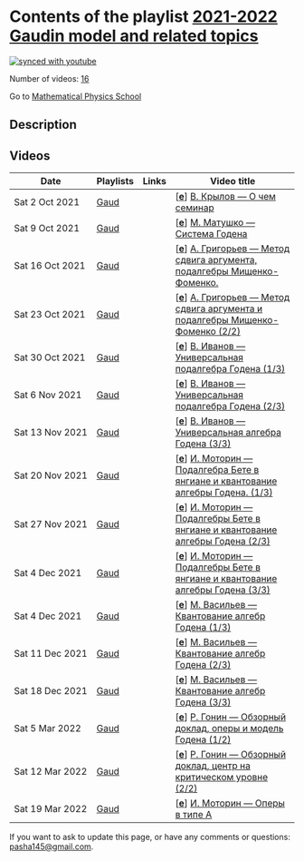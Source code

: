# Contents of the playlist [2021-2022 Gaudin model and related topics](https://www.youtube.com/playlist?list=PLLGkFbxve673SSJKHbHP6EJ7WhbZeYeqX)

[![synced with youtube](https://img.shields.io/github/last-commit/mathphysschool/mathphysschool.github.io/autoupdate1?label=synced%20with%20youtube)](https://github.com/mathphysschool/mathphysschool.github.io/commits/autoupdate1)

Number of videos: [16](#videos)

Go to [Mathematical Physics School](../README.md)

## Description



## Videos

|Date|Playlists|Links|Video title|
|---|---|---|---|
| Sat&nbsp;2&nbsp;Oct&nbsp;2021 | [Gaud](../playlists/Gaud "2021-2022 Gaudin model and related topics") |  | [[**e**](https://studio.youtube.com/video/so5w7KZpCkA/edit "Edit")] [В. Крылов — О чем семинар](https://www.youtube.com/watch?v=so5w7KZpCkA&list=PLLGkFbxve673SSJKHbHP6EJ7WhbZeYeqX) |
| Sat&nbsp;9&nbsp;Oct&nbsp;2021 | [Gaud](../playlists/Gaud "2021-2022 Gaudin model and related topics") |  | [[**e**](https://studio.youtube.com/video/NQpQo0sfDbs/edit "Edit")] [М. Матушко — Система Годена](https://www.youtube.com/watch?v=NQpQo0sfDbs&list=PLLGkFbxve673SSJKHbHP6EJ7WhbZeYeqX) |
| Sat&nbsp;16&nbsp;Oct&nbsp;2021 | [Gaud](../playlists/Gaud "2021-2022 Gaudin model and related topics") |  | [[**e**](https://studio.youtube.com/video/YgRlJVZ0LoY/edit "Edit")] [А. Григорьев — Метод сдвига аргумента, подалгебры Мищенко-Фоменко.](https://www.youtube.com/watch?v=YgRlJVZ0LoY&list=PLLGkFbxve673SSJKHbHP6EJ7WhbZeYeqX) |
| Sat&nbsp;23&nbsp;Oct&nbsp;2021 | [Gaud](../playlists/Gaud "2021-2022 Gaudin model and related topics") |  | [[**e**](https://studio.youtube.com/video/YfAK7YEEDQE/edit "Edit")] [А. Григорьев —  Метод сдвига аргумента и подалгебры Мищенко-Фоменко (2/2)](https://www.youtube.com/watch?v=YfAK7YEEDQE&list=PLLGkFbxve673SSJKHbHP6EJ7WhbZeYeqX) |
| Sat&nbsp;30&nbsp;Oct&nbsp;2021 | [Gaud](../playlists/Gaud "2021-2022 Gaudin model and related topics") |  | [[**e**](https://studio.youtube.com/video/h2nz5bTGo8k/edit "Edit")] [В. Иванов — Универсальная подалгебра Годена (1/3)](https://www.youtube.com/watch?v=h2nz5bTGo8k&list=PLLGkFbxve673SSJKHbHP6EJ7WhbZeYeqX) |
| Sat&nbsp;6&nbsp;Nov&nbsp;2021 | [Gaud](../playlists/Gaud "2021-2022 Gaudin model and related topics") |  | [[**e**](https://studio.youtube.com/video/xlmXy51b-h8/edit "Edit")] [В. Иванов — Универсальная подалгебра Годена (2/3)](https://www.youtube.com/watch?v=xlmXy51b-h8&list=PLLGkFbxve673SSJKHbHP6EJ7WhbZeYeqX) |
| Sat&nbsp;13&nbsp;Nov&nbsp;2021 | [Gaud](../playlists/Gaud "2021-2022 Gaudin model and related topics") |  | [[**e**](https://studio.youtube.com/video/yKfydPtbKx8/edit "Edit")] [В. Иванов —  Универсальная алгебра Годена (3/3)](https://www.youtube.com/watch?v=yKfydPtbKx8&list=PLLGkFbxve673SSJKHbHP6EJ7WhbZeYeqX) |
| Sat&nbsp;20&nbsp;Nov&nbsp;2021 | [Gaud](../playlists/Gaud "2021-2022 Gaudin model and related topics") |  | [[**e**](https://studio.youtube.com/video/RMwoV1L23EY/edit "Edit")] [И. Моторин — Подалгебра Бете в янгиане и квантование алгебры Годена. (1/3)](https://www.youtube.com/watch?v=RMwoV1L23EY&list=PLLGkFbxve673SSJKHbHP6EJ7WhbZeYeqX) |
| Sat&nbsp;27&nbsp;Nov&nbsp;2021 | [Gaud](../playlists/Gaud "2021-2022 Gaudin model and related topics") |  | [[**e**](https://studio.youtube.com/video/xNjnh4ej3ZA/edit "Edit")] [И. Моторин — Подалгебры Бете в янгиане и квантование алгебры Годена (2/3)](https://www.youtube.com/watch?v=xNjnh4ej3ZA&list=PLLGkFbxve673SSJKHbHP6EJ7WhbZeYeqX) |
| Sat&nbsp;4&nbsp;Dec&nbsp;2021 | [Gaud](../playlists/Gaud "2021-2022 Gaudin model and related topics") |  | [[**e**](https://studio.youtube.com/video/djaczc515Ko/edit "Edit")] [И. Моторин — Подалгебры Бете в янгиане и квантование алгебры Годена (3/3)](https://www.youtube.com/watch?v=djaczc515Ko&list=PLLGkFbxve673SSJKHbHP6EJ7WhbZeYeqX) |
| Sat&nbsp;4&nbsp;Dec&nbsp;2021 | [Gaud](../playlists/Gaud "2021-2022 Gaudin model and related topics") |  | [[**e**](https://studio.youtube.com/video/Kh0rwunBidg/edit "Edit")] [М. Васильев —  Квантование алгебр Годена (1/3)](https://www.youtube.com/watch?v=Kh0rwunBidg&list=PLLGkFbxve673SSJKHbHP6EJ7WhbZeYeqX) |
| Sat&nbsp;11&nbsp;Dec&nbsp;2021 | [Gaud](../playlists/Gaud "2021-2022 Gaudin model and related topics") |  | [[**e**](https://studio.youtube.com/video/qMo1cWhEy7M/edit "Edit")] [М. Васильев — Квантование алгебр Годена (2/3)](https://www.youtube.com/watch?v=qMo1cWhEy7M&list=PLLGkFbxve673SSJKHbHP6EJ7WhbZeYeqX) |
| Sat&nbsp;18&nbsp;Dec&nbsp;2021 | [Gaud](../playlists/Gaud "2021-2022 Gaudin model and related topics") |  | [[**e**](https://studio.youtube.com/video/kD9OgKcZv4A/edit "Edit")] [М. Васильев — Квантование алгебр Годена (3/3)](https://www.youtube.com/watch?v=kD9OgKcZv4A&list=PLLGkFbxve673SSJKHbHP6EJ7WhbZeYeqX) |
| Sat&nbsp;5&nbsp;Mar&nbsp;2022 | [Gaud](../playlists/Gaud "2021-2022 Gaudin model and related topics") |  | [[**e**](https://studio.youtube.com/video/TAsOpP86C_g/edit "Edit")] [Р. Гонин — Обзорный доклад, оперы и модель Годена (1/2)](https://www.youtube.com/watch?v=TAsOpP86C_g&list=PLLGkFbxve673SSJKHbHP6EJ7WhbZeYeqX) |
| Sat&nbsp;12&nbsp;Mar&nbsp;2022 | [Gaud](../playlists/Gaud "2021-2022 Gaudin model and related topics") |  | [[**e**](https://studio.youtube.com/video/BM8gbSX-IWk/edit "Edit")] [Р. Гонин — Обзорный доклад, центр на критическом уровне (2/2)](https://www.youtube.com/watch?v=BM8gbSX-IWk&list=PLLGkFbxve673SSJKHbHP6EJ7WhbZeYeqX) |
| Sat&nbsp;19&nbsp;Mar&nbsp;2022 | [Gaud](../playlists/Gaud "2021-2022 Gaudin model and related topics") |  | [[**e**](https://studio.youtube.com/video/ebm91AL07EY/edit "Edit")] [И. Моторин — Оперы в типе A](https://www.youtube.com/watch?v=ebm91AL07EY&list=PLLGkFbxve673SSJKHbHP6EJ7WhbZeYeqX) |


 If you want to ask to update this page, or have any comments or questions: <pasha145@gmail.com>.